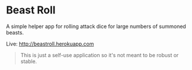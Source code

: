 # Beast Roll

A simple helper app for rolling attack dice for large numbers of summoned beasts.

Live: http://beastroll.herokuapp.com

> This is just a self-use application so it's not meant to be robust or stable.
